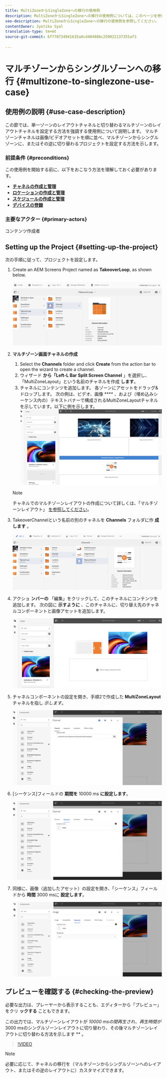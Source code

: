 ```yaml
---
title: MultiZoneからSingleZoneへの移行の使用例
description: MultiZoneからSingleZoneへの移行の使用例については、このページを参照してください。
seo-description: MultiZoneからSingleZoneへの移行の使用例を参照してください。
contentOwner: Jyotika Syal
translation-type: tm+mt
source-git-commit: 6f770734941635a0cd404986c259022137355af3

---
```



# マルチゾーンからシングルゾーンへの移行 {#multizone-to-singlezone-use-case}


## 使用例の説明 {#use-case-description}

この節では、単一ゾーンのレイアウトチャネルと切り替わるマルチゾーンのレイアウトチャネルを設定する方法を強調する使用例について説明します。 マルチゾーンチャネルは画像/ビデオアセットを順に並べ、マルチゾーンからシングルゾーンに、またはその逆に切り替わるプロジェクトを設定する方法を示します。

### 前提条件 {#preconditions}

この使用例を開始する前に、以下をおこなう方法を理解しておく必要があります。

* **[チャネルの作成と管理](managing-channels.md)**
* **[ロケーションの作成と管理](managing-locations.md)**
* **[スケジュールの作成と管理](managing-schedules.md)**
* **[デバイスの登録](device-registration.md)**

### 主要なアクター {#primary-actors}

コンテンツ作成者

## Setting up the Project {#setting-up-the-project}

次の手順に従って、プロジェクトを設定します。

1. Create an AEM Screens Project named as **TakeoverLoop**, as shown below.

   ![アセット](assets/mz-to-sz1.png)


1. **マルチゾーン画面チャネルの作成**

   1. Select the **Channels** folder and click **Create** from the action bar to open the wizard to create a channel.
   1. ウィザード **から「Left-L Bar Split Screen Channel** 」を選択し、「MultiZoneLayout」という名前のチャネルを作成 **します**。
   1. チャネルにコンテンツを追加します。 各ゾーンにアセットをドラッグ&amp;ドロップします。 次の例は、ビデオ、画像 **** 、および（埋め込みシーケンス内の）テキストバナーで構成されるMultiZoneLayoutチャネルを示しています。以下に例を示します。
   ![アセット](assets/mz-to-sz2.png)

   >[!NOTE]
   >
   >チャネルでのマルチゾーンレイアウトの作成について詳しくは、「マルチゾーンレイアウト」 [を参照してください](multi-zone-layout-aem-screens.md)。


1. TakeoverChannelという名前の別のチャネルを **Channels** フォルダに作 **成します** 。

   ![アセット](assets/mz-to-sz3.png)

1. アクショ **ンバーの** 「編集」をクリックして、このチャネルにコンテンツを追加します。 次の図に **示すように** 、このチャネルに、切り替え先のチャネルコンポーネントと画像アセットを追加します。

   ![アセット](assets/mz-to-sz4.png)

1. チャネルコンポーネントの設定を開き、手順2で作成した **MultiZoneLayout** チャネルを指し *示します*。

   ![アセット](assets/mz-to-sz5.png)

1. [シーケンス]フィールドの **期間を** 10000 ms **に設定します**。

   ![アセット](assets/mz-to-sz6.png)

1. 同様に、画像（追加したアセット）の設定を開き、「シーケンス」フィールドから **時間** 3000 msに **設定します**。

   ![アセット](assets/mz-to-sz7.png)

## プレビューを確認する {#checking-the-preview}

必要な出力は、プレーヤーから表示することも、エディターから「プレビュー」をクリ **ックする** こともできます。

この出力では、マルチゾーンレイアウトが *10000 msの間再生され、再生時間が* 3000 msのシングルゾーンレイアウトに切り替わり、その後マルチゾーンレイアウトに切り替わる方法を示します ** 。

>[!VIDEO](https://video.tv.adobe.com/v/30366)

>[!NOTE]
>
>必要に応じて、チャネルの移行を（マルチゾーンからシングルゾーンへのレイアウト、またはその逆のレイアウトに）カスタマイズできます。
